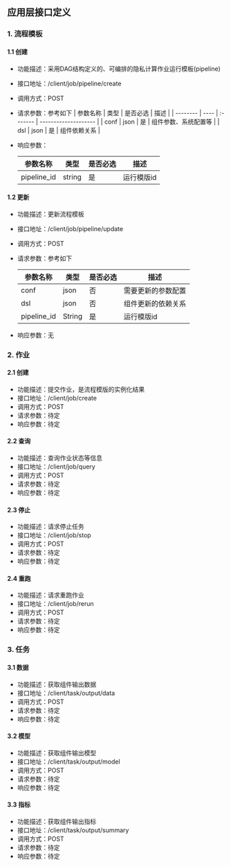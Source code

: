 ## 应用层接口定义

### 1. 流程模板

#### 1.1 创建

- 功能描述：采用DAG结构定义的、可编排的隐私计算作业运行模板(pipeline)
- 接口地址：/client/job/pipeline/create
- 调用方式：POST
- 请求参数：参考如下
  | 参数名称 | 类型 | 是否必选 | 描述                 |
  | -------- | ---- | :------- | -------------------- |
  | conf     | json | 是       | 组件参数、系统配置等 |
  | dsl      | json | 是       | 组件依赖关系         |

- 响应参数：

  | 参数名称    | 类型   | 是否必选 | 描述       |
  | ----------- | ------ | :------- | ---------- |
  | pipeline_id | string | 是       | 运行模版id |

#### 1.2 更新

- 功能描述：更新流程模板

- 接口地址：/client/job/pipeline/update

- 调用方式：POST

- 请求参数：参考如下

  | 参数名称    | 类型   | 是否必选 | 描述               |
  | ----------- | ------ | :------- | ------------------ |
  | conf        | json   | 否       | 需要更新的参数配置 |
  | dsl         | json   | 否       | 组件更新的依赖关系 |
  | pipeline_id | String | 是       | 运行模版id         |

- 响应参数：无

### 2.  作业

#### 2.1 创建

- 功能描述：提交作业，是流程模版的实例化结果
- 接口地址：/client/job/create
- 调用方式：POST
- 请求参数：待定
- 响应参数：待定

#### 2.2 查询

- 功能描述：查询作业状态等信息
- 接口地址：/client/job/query
- 调用方式：POST
- 请求参数：待定
- 响应参数：待定

#### 2.3 停止

- 功能描述：请求停止任务
- 接口地址：/client/job/stop
- 调用方式：POST
- 请求参数：待定
- 响应参数：待定

#### 2.4 重跑

- 功能描述：请求重跑作业
- 接口地址：/client/job/rerun
- 调用方式：POST
- 请求参数：待定
- 响应参数：待定



### 3. 任务

#### 3.1 数据

- 功能描述：获取组件输出数据
- 接口地址：/client/task/output/data
- 调用方式：POST
- 请求参数：待定
- 响应参数：待定

#### 3.2 模型

- 功能描述：获取组件输出模型
- 接口地址：/client/task/output/model
- 调用方式：POST
- 请求参数：待定
- 响应参数：待定

#### 3.3 指标

- 功能描述：获取组件输出指标
- 接口地址：/client/task/output/summary
- 调用方式：POST
- 请求参数：待定
- 响应参数：待定

